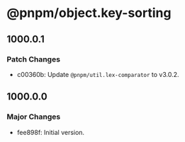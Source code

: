 # @pnpm/object.key-sorting

## 1000.0.1

### Patch Changes

- c00360b: Update `@pnpm/util.lex-comparator` to v3.0.2.

## 1000.0.0

### Major Changes

- fee898f: Initial version.
